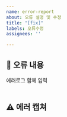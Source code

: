 ```yaml
---
name: error-report
about: 오류 설명 및 수정
title: "[fix]"
labels: 오류수정
assignees: ''

---
```


## 🤔 오류 내용
에러로그 함께 입력  
<br>


## ⚠ 에러 캡쳐 

<br>
